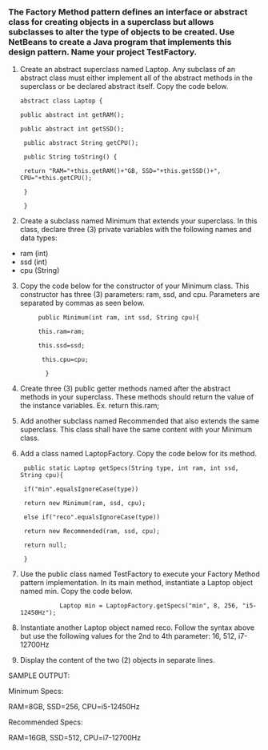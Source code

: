 ### The Factory Method pattern defines an interface or abstract class for creating objects in a superclass but allows subclasses to alter the type of objects to be created. Use NetBeans to create a Java program that implements this design pattern. Name your project TestFactory.

1. Create an abstract superclass named Laptop. Any subclass of an abstract class must either implement all of the abstract methods in the superclass or be declared abstract itself. Copy the code below.

       abstract class Laptop { 
 
       public abstract int getRAM();
 
       public abstract int getSSD();
 
        public abstract String getCPU();
 
        public String toString() {

        return "RAM="+this.getRAM()+"GB, SSD="+this.getSSD()+", CPU="+this.getCPU();

        }
  
        }


2. Create a subclass named Minimum that extends your superclass. In this class, declare three (3) private variables with the following names and data types:

- ram (int)
- ssd (int)
- cpu (String)


3. Copy the code below for the constructor of your Minimum class. This constructor has three (3) parameters: ram, ssd, and cpu. Parameters are separated by commas as seen below.

            public Minimum(int ram, int ssd, String cpu){
  
            this.ram=ram;
  
            this.ssd=ssd;
  
             this.cpu=cpu;

              }


4. Create three (3) public getter methods named after the abstract methods in your superclass. These methods should return the value of the instance variables. Ex. return this.ram;

5. Add another subclass named Recommended that also extends the same superclass. This class shall have the same content with your Minimum class.

6. Add a class named LaptopFactory. Copy the code below for its method.


        public static Laptop getSpecs(String type, int ram, int ssd, String cpu){
 
        if("min".equalsIgnoreCase(type))
   
        return new Minimum(ram, ssd, cpu);

        else if("reco".equalsIgnoreCase(type))
 
        return new Recommended(ram, ssd, cpu);

        return null;

        }



7. Use the public class named TestFactory to execute your Factory Method pattern implementation. In its main method, instantiate a Laptop object named min. Copy the code below.

                  Laptop min = LaptopFactory.getSpecs("min", 8, 256, "i5-12450Hz");



8. Instantiate another Laptop object named reco. Follow the syntax above but use the following values for the 2nd to 4th parameter: 16, 512, i7-12700Hz

9. Display the content of the two (2) objects in separate lines.


SAMPLE OUTPUT:

Minimum Specs:

RAM=8GB, SSD=256, CPU=i5-12450Hz

Recommended Specs:

RAM=16GB, SSD=512, CPU=i7-12700Hz
